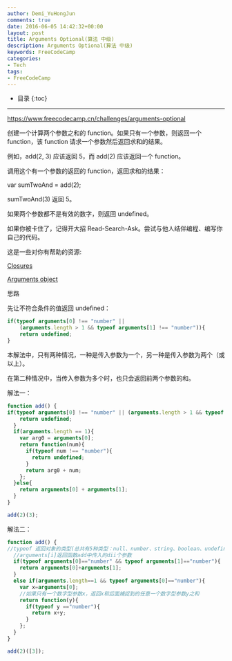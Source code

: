 ```yaml
---
author: Demi_YuHongJun
comments: true
date: 2016-06-05 14:42:32+00:00
layout: post
title: Arguments Optional(算法 中级)
description: Arguments Optional(算法 中级)
keywords: FreeCodeCamp
categories:
- Tech
tags:
- FreeCodeCamp
---
```

* 目录
{:toc}
---

https://www.freecodecamp.cn/challenges/arguments-optional

创建一个计算两个参数之和的 function。如果只有一个参数，则返回一个 function，该 function 请求一个参数然后返回求和的结果。

例如，add(2, 3) 应该返回 5，而 add(2) 应该返回一个 function。

调用这个有一个参数的返回的 function，返回求和的结果：

var sumTwoAnd = add(2);

sumTwoAnd(3) 返回 5。

如果两个参数都不是有效的数字，则返回 undefined。

如果你被卡住了，记得开大招 Read-Search-Ask。尝试与他人结伴编程、编写你自己的代码。

这是一些对你有帮助的资源:

[Closures](https://developer.mozilla.org/zh-CN/docs/Web/JavaScript/Closures)

[Arguments object](https://developer.mozilla.org/zh-CN/docs/Web/JavaScript/Reference/Functions/arguments)

思路

先让不符合条件的值返回 undefined：
```javascript
if(typeof arguments[0] !== "number" || 
    (arguments.length > 1 && typeof arguments[1] !== "number")){
    return undefined;
}
```
本解法中，只有两种情况，一种是传入参数为一个，另一种是传入参数为两个（或以上）。

在第二种情况中，当传入参数为多个时，也只会返回前两个参数的和。

解法一：
```javascript
function add() {
if(typeof arguments[0] !== "number" || (arguments.length > 1 && typeof arguments[1] !== "number")){
    return undefined;
  }
  if(arguments.length == 1){
    var arg0 = arguments[0];
    return function(num){
      if(typeof num !== "number"){
        return undefined;
      }
      return arg0 + num;
    };
  }else{
    return arguments[0] + arguments[1];
  }
}

add(2)(3);

```
解法二：
```javascript
function add() {
//typeof 返回对象的类型(总共有5种类型：null、number、string、boolean、undefined)
  //arguments[i]返回函数add中传入的dii个参数
  if(typeof arguments[0]=="number" && typeof arguments[1]=="number"){
    return arguments[0]+arguments[1];
  }
  else if(arguments.length==1 && typeof arguments[0]=="number"){
    var x=arguments[0];
    //如果只有一个数字型参数x，返回x和后面捕捉到的任意一个数字型参数y之和
    return function(y){
      if(typeof y =="number"){
        return x+y;
      }
    };
  }
}

add(2)([3]);

```